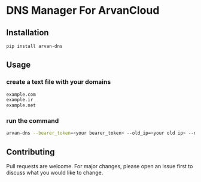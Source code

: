 # DNS Manager For ArvanCloud

## Installation

```bash
pip install arvan-dns
```

## Usage

### create a text file with your domains

```txt
example.com
example.ir
example.net
```

### run the command

```bash
arvan-dns --bearer_token=<your bearer_token> --old_ip=<your old ip> --new_ip=<your new ip> --domains_file=<your domains file>
```

## Contributing

Pull requests are welcome. For major changes, please open an issue first to discuss what you would like to change.
